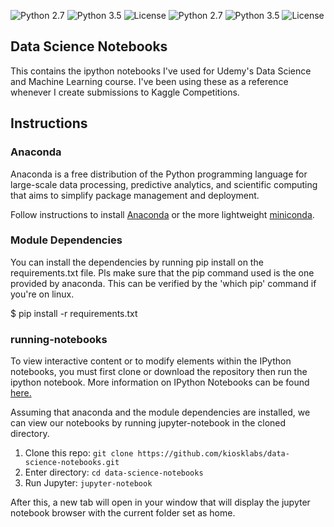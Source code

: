 ![Python 2.7](https://img.shields.io/badge/python-2.7-blue.svg)
![Python 3.5](https://img.shields.io/badge/python-3.5-blue.svg)
![License](https://img.shields.io/badge/license-MIT%20License-blue.svg)
![Python 2.7](https://img.shields.io/badge/python-2.7-blue.svg)
![Python 3.5](https://img.shields.io/badge/python-3.5-blue.svg)
![License](https://img.shields.io/badge/license-MIT%20License-blue.svg)

## Data Science Notebooks

This contains the ipython notebooks I've used for Udemy's Data Science and Machine Learning course.
I've been using these as a reference whenever I create submissions to Kaggle Competitions.

## Instructions

### Anaconda

Anaconda is a free distribution of the Python programming language for large-scale data processing, predictive analytics, and scientific computing that aims to simplify package management and deployment.

Follow instructions to install [Anaconda](https://docs.continuum.io/anaconda/install) or the more lightweight [miniconda](http://conda.pydata.org/miniconda.html).

### Module Dependencies

You can install the dependencies by running pip install on the requirements.txt file. Pls make sure that the pip command used is the one provided by anaconda. This can be verified by the 'which pip' command if you're on linux.

$ pip install -r requirements.txt

### running-notebooks

To view interactive content or to modify elements within the IPython notebooks, you must first clone or download the repository then run the ipython notebook.  More information on IPython Notebooks can be found [here.](http://ipython.org/notebook.html)

Assuming that anaconda and the module dependencies are installed, we can view our notebooks by running jupyter-notebook in the cloned directory.

1. Clone this repo: `git clone https://github.com/kiosklabs/data-science-notebooks.git`
2. Enter directory: `cd data-science-notebooks`
3. Run Jupyter: `jupyter-notebook`

After this, a new tab will open in your window that will display the jupyter notebook browser with the current folder set as home.
